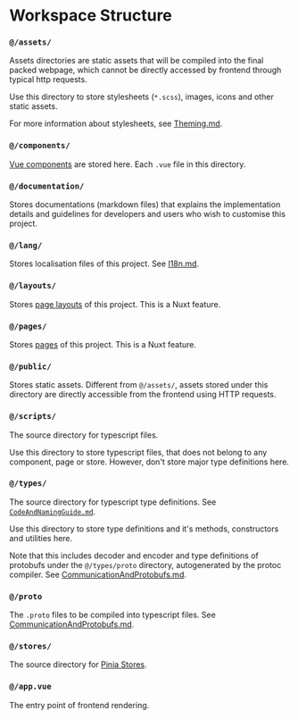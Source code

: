 Workspace Structure
==

### `@/assets/`

Assets directories are static assets that will be compiled into the final packed webpage, which cannot be directly accessed by frontend through typical http requests.

Use this directory to store stylesheets (`*.scss`), images, icons and other static assets.

For more information about stylesheets, see [Theming.md](/documentation/Theming.md).


### `@/components/`

[Vue components](https://vuejs.org/guide/essentials/component-basics.html) are stored here. Each `.vue` file in this directory.

### `@/documentation/`

Stores documentations (markdown files) that explains the implementation details and guidelines for developers and users who wish to customise this project.

### `@/lang/`

Stores localisation files of this project. See [I18n.md](/documentation/I18n.md).

### `@/layouts/`

Stores [page layouts](https://nuxt.com/docs/guide/directory-structure/layouts) of this project. This is a Nuxt feature.

### `@/pages/`

Stores [pages](s://nuxt.com/docs/guide/directory-structure/pages) of this project. This is a Nuxt feature.

### `@/public/`

Stores static assets. Different from `@/assets/`, assets stored under this directory are directly accessible from the frontend using HTTP requests.

### `@/scripts/`

The source directory for typescript files.

Use this directory to store typescript files, that does not belong to any component, page or store. However, don't store major type definitions here.

### `@/types/`

The source directory for typescript type definitions. See [`CodeAndNamingGuide.md`](/documentation/CodeAndNamingGuide.md).

Use this directory to store type definitions and it's methods, constructors and utilities here.

Note that this includes decoder and encoder and type definitions of protobufs under the `@/types/proto` directory, autogenerated by the protoc compiler. See [CommunicationAndProtobufs.md](/documentation/CommunicationAndProtobufs.md).

### `@/proto`

The `.proto` files to be compiled into typescript files. See [CommunicationAndProtobufs.md](/documentation/CommunicationAndProtobufs.md).

### `@/stores/`

The source directory for [Pinia Stores](https://pinia.vuejs.org/core-concepts/).

### `@/app.vue`

The entry point of frontend rendering.
